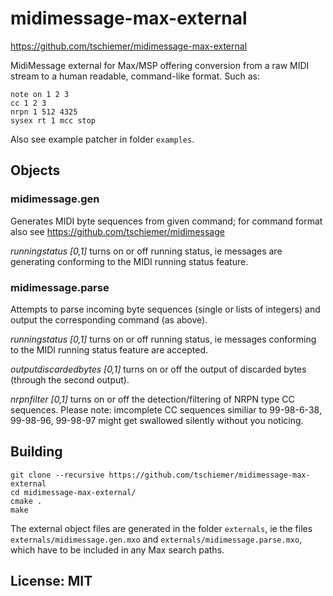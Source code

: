 # midimessage-max-external

https://github.com/tschiemer/midimessage-max-external

MidiMessage external for Max/MSP offering conversion from a raw MIDI stream to a human readable, command-like format. Such as:

```
note on 1 2 3
cc 1 2 3
nrpn 1 512 4325
sysex rt 1 mcc stop
```
Also see example patcher in folder `examples`.

## Objects

### midimessage.gen

Generates MIDI byte sequences from given command; for command format also see https://github.com/tschiemer/midimessage

*runningstatus [0,1]* turns on or off running status, ie messages are generating conforming to the MIDI running status feature.


### midimessage.parse

Attempts to parse incoming byte sequences (single or lists of integers) and output the corresponding command (as above).

*runningstatus [0,1]* turns on or off running status, ie messages conforming to the MIDI running status feature are accepted.

*outputdiscardedbytes [0,1]* turns on or off the output of discarded bytes (through the second output).

*nrpnfilter [0,1]* turns on or off the detection/filtering of NRPN type CC sequences. Please note: imcomplete CC sequences similiar to 99-98-6-38, 99-98-96, 99-98-97 might get swallowed silently without you noticing.


## Building

```shell
git clone --recursive https://github.com/tschiemer/midimessage-max-external
cd midimessage-max-external/
cmake .
make
```

The external object files are generated in the folder `externals`, ie the files `externals/midimessage.gen.mxo` and `externals/midimessage.parse.mxo`, which have to be included in any Max search paths.


## License: MIT
